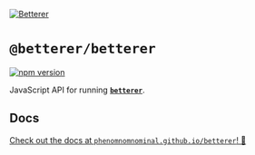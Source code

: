 [![Betterer](https://raw.githubusercontent.com/phenomnomnominal/betterer/master/docs/logo.png)](https://phenomnomnominal.github.io/betterer/)

# `@betterer/betterer`

[![npm version](https://img.shields.io/npm/v/@betterer/betterer.svg)](https://www.npmjs.com/package/@betterer/betterer)

JavaScript API for running [**`betterer`**](https://github.com/phenomnomnominal/betterer).

## Docs

[Check out the docs at `phenomnomnominal.github.io/betterer`! 🎉](https://phenomnomnominal.github.io/betterer/docs/api)
